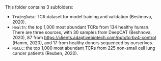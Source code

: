 This folder contains 3 subfolders:

- `TraingData`:  TCR dataset for model training and validation (Beshnova, 2020).
- `Health`: the top 1,000 most abundant TCRs from 134 healthy human.  There are three sources, with 30 samples from DeepCAT (Beshnova, 2020), 87 from <https://clients.adaptivebiotech.com/pub/tcrbv4-control> (Hamm, 2020), and 17 from healthy donors sequenced by ourserlves.
- `NSCLC`: the top 1,000 most abundant TCRs from 225 non-small cell lung cancer patients  (Reuben, 2020).

